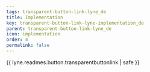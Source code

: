 ```yaml
---
tags: transparent-button-link-lyne_de
title: Implementation
key: transparent-button-link-lyne-implementation_de
parent: transparent-button-link-lyne_de
icon: implementation
order: 4
permalink: false  
---
```

{{ lyne.readmes.button.transparentbuttonlink | safe }}


